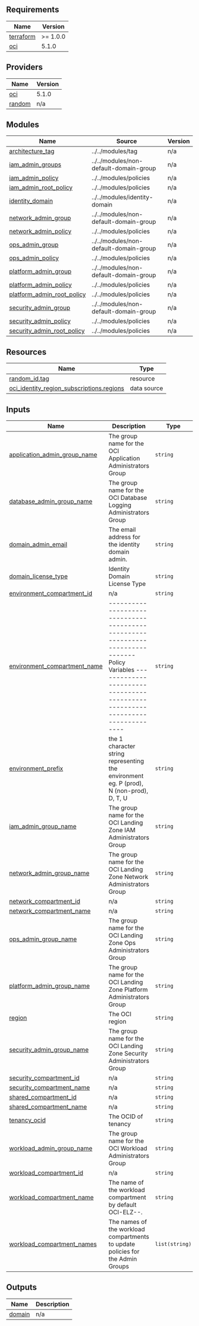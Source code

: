 <!-- BEGIN_TF_DOCS -->
## Requirements

| Name | Version |
|------|---------|
| <a name="requirement_terraform"></a> [terraform](#requirement\_terraform) | >= 1.0.0 |
| <a name="requirement_oci"></a> [oci](#requirement\_oci) | 5.1.0 |

## Providers

| Name | Version |
|------|---------|
| <a name="provider_oci"></a> [oci](#provider\_oci) | 5.1.0 |
| <a name="provider_random"></a> [random](#provider\_random) | n/a |

## Modules

| Name | Source | Version |
|------|--------|---------|
| <a name="module_architecture_tag"></a> [architecture\_tag](#module\_architecture\_tag) | ../../modules/tag | n/a |
| <a name="module_iam_admin_groups"></a> [iam\_admin\_groups](#module\_iam\_admin\_groups) | ../../modules/non-default-domain-group | n/a |
| <a name="module_iam_admin_policy"></a> [iam\_admin\_policy](#module\_iam\_admin\_policy) | ../../modules/policies | n/a |
| <a name="module_iam_admin_root_policy"></a> [iam\_admin\_root\_policy](#module\_iam\_admin\_root\_policy) | ../../modules/policies | n/a |
| <a name="module_identity_domain"></a> [identity\_domain](#module\_identity\_domain) | ../../modules/identity-domain | n/a |
| <a name="module_network_admin_group"></a> [network\_admin\_group](#module\_network\_admin\_group) | ../../modules/non-default-domain-group | n/a |
| <a name="module_network_admin_policy"></a> [network\_admin\_policy](#module\_network\_admin\_policy) | ../../modules/policies | n/a |
| <a name="module_ops_admin_group"></a> [ops\_admin\_group](#module\_ops\_admin\_group) | ../../modules/non-default-domain-group | n/a |
| <a name="module_ops_admin_policy"></a> [ops\_admin\_policy](#module\_ops\_admin\_policy) | ../../modules/policies | n/a |
| <a name="module_platform_admin_group"></a> [platform\_admin\_group](#module\_platform\_admin\_group) | ../../modules/non-default-domain-group | n/a |
| <a name="module_platform_admin_policy"></a> [platform\_admin\_policy](#module\_platform\_admin\_policy) | ../../modules/policies | n/a |
| <a name="module_platform_admin_root_policy"></a> [platform\_admin\_root\_policy](#module\_platform\_admin\_root\_policy) | ../../modules/policies | n/a |
| <a name="module_security_admin_group"></a> [security\_admin\_group](#module\_security\_admin\_group) | ../../modules/non-default-domain-group | n/a |
| <a name="module_security_admin_policy"></a> [security\_admin\_policy](#module\_security\_admin\_policy) | ../../modules/policies | n/a |
| <a name="module_security_admin_root_policy"></a> [security\_admin\_root\_policy](#module\_security\_admin\_root\_policy) | ../../modules/policies | n/a |

## Resources

| Name | Type |
|------|------|
| [random_id.tag](https://registry.terraform.io/providers/hashicorp/random/latest/docs/resources/id) | resource |
| [oci_identity_region_subscriptions.regions](https://registry.terraform.io/providers/oracle/oci/5.1.0/docs/data-sources/identity_region_subscriptions) | data source |

## Inputs

| Name | Description | Type | Default | Required |
|------|-------------|------|---------|:--------:|
| <a name="input_application_admin_group_name"></a> [application\_admin\_group\_name](#input\_application\_admin\_group\_name) | The group name for the OCI Application Administrators Group | `string` | `""` | no |
| <a name="input_database_admin_group_name"></a> [database\_admin\_group\_name](#input\_database\_admin\_group\_name) | The group name for the OCI Database Logging Administrators Group | `string` | `""` | no |
| <a name="input_domain_admin_email"></a> [domain\_admin\_email](#input\_domain\_admin\_email) | The email address for the identity domain admin. | `string` | n/a | yes |
| <a name="input_domain_license_type"></a> [domain\_license\_type](#input\_domain\_license\_type) | Identity Domain License Type | `string` | n/a | yes |
| <a name="input_environment_compartment_id"></a> [environment\_compartment\_id](#input\_environment\_compartment\_id) | n/a | `string` | n/a | yes |
| <a name="input_environment_compartment_name"></a> [environment\_compartment\_name](#input\_environment\_compartment\_name) | ----------------------------------------------------------------------------- Policy Variables ----------------------------------------------------------------------------- | `string` | n/a | yes |
| <a name="input_environment_prefix"></a> [environment\_prefix](#input\_environment\_prefix) | the 1 character string representing the environment eg. P (prod), N (non-prod), D, T, U | `string` | n/a | yes |
| <a name="input_iam_admin_group_name"></a> [iam\_admin\_group\_name](#input\_iam\_admin\_group\_name) | The group name for the OCI Landing Zone IAM Administrators Group | `string` | `""` | no |
| <a name="input_network_admin_group_name"></a> [network\_admin\_group\_name](#input\_network\_admin\_group\_name) | The group name for the OCI Landing Zone Network Administrators Group | `string` | `""` | no |
| <a name="input_network_compartment_id"></a> [network\_compartment\_id](#input\_network\_compartment\_id) | n/a | `string` | n/a | yes |
| <a name="input_network_compartment_name"></a> [network\_compartment\_name](#input\_network\_compartment\_name) | n/a | `string` | n/a | yes |
| <a name="input_ops_admin_group_name"></a> [ops\_admin\_group\_name](#input\_ops\_admin\_group\_name) | The group name for the OCI Landing Zone Ops Administrators Group | `string` | `""` | no |
| <a name="input_platform_admin_group_name"></a> [platform\_admin\_group\_name](#input\_platform\_admin\_group\_name) | The group name for the OCI Landing Zone Platform Administrators Group | `string` | `""` | no |
| <a name="input_region"></a> [region](#input\_region) | The OCI region | `string` | n/a | yes |
| <a name="input_security_admin_group_name"></a> [security\_admin\_group\_name](#input\_security\_admin\_group\_name) | The group name for the OCI Landing Zone Security Administrators Group | `string` | `""` | no |
| <a name="input_security_compartment_id"></a> [security\_compartment\_id](#input\_security\_compartment\_id) | n/a | `string` | n/a | yes |
| <a name="input_security_compartment_name"></a> [security\_compartment\_name](#input\_security\_compartment\_name) | n/a | `string` | n/a | yes |
| <a name="input_shared_compartment_id"></a> [shared\_compartment\_id](#input\_shared\_compartment\_id) | n/a | `string` | n/a | yes |
| <a name="input_shared_compartment_name"></a> [shared\_compartment\_name](#input\_shared\_compartment\_name) | n/a | `string` | n/a | yes |
| <a name="input_tenancy_ocid"></a> [tenancy\_ocid](#input\_tenancy\_ocid) | The OCID of tenancy | `string` | n/a | yes |
| <a name="input_workload_admin_group_name"></a> [workload\_admin\_group\_name](#input\_workload\_admin\_group\_name) | The group name for the OCI Workload Administrators Group | `string` | `""` | no |
| <a name="input_workload_compartment_id"></a> [workload\_compartment\_id](#input\_workload\_compartment\_id) | n/a | `string` | n/a | yes |
| <a name="input_workload_compartment_name"></a> [workload\_compartment\_name](#input\_workload\_compartment\_name) | The name of the workload compartment by default OCI-ELZ-<Workload Name>-<Region>. | `string` | `""` | no |
| <a name="input_workload_compartment_names"></a> [workload\_compartment\_names](#input\_workload\_compartment\_names) | The names of the workload compartments to update policies for the Admin Groups | `list(string)` | `[]` | no |

## Outputs

| Name | Description |
|------|-------------|
| <a name="output_domain"></a> [domain](#output\_domain) | n/a |
<!-- END_TF_DOCS -->
